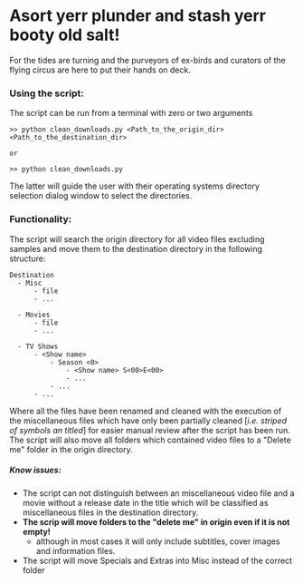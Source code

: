 # Asort yerr plunder and stash yerr booty old salt!
For the tides are turning and the purveyors of ex-birds and curators of the flying circus are here to 
put their hands on deck.

### Using the script:
The script can be run from a terminal with zero or two arguments
```
>> python clean_downloads.py <Path_to_the_origin_dir> <Path_to_the_destination_dir>

or

>> python clean_downloads.py
```
The latter will guide the user with their operating systems directory selection dialog window to select the directories.

### Functionality:
The script will search the origin directory for all video files excluding samples and move them to the destination directory in the following structure:

```
Destination
  - Misc
      - file
	  - ...

  - Movies
	  - file
	  - ...
	  
  - TV Shows
	  - <Show name>
		  - Season <0>	
		   	  - <Show name> S<00>E<00>
			  - ...
		  - ...
	  - ...
```
Where all the files have been renamed and cleaned with the execution of the miscellaneous files which have only been partially cleaned [_i.e. striped of symbols an titled_] for easier manual review after the script has been run.  The script will also move all folders which contained video files to a "Delete me" folder in the origin directory.

##### Know issues:
* The script can not distinguish between an miscellaneous video file and a movie without a release date  in the title which will be classified as miscellaneous files in the destination directory. 
* **The scrip will move folders to the "delete me" in origin even if it is not empty!** 
	* although in most cases it will only include subtitles, cover images and information files.
* The script will move Specials and Extras into Misc instead of the correct folder